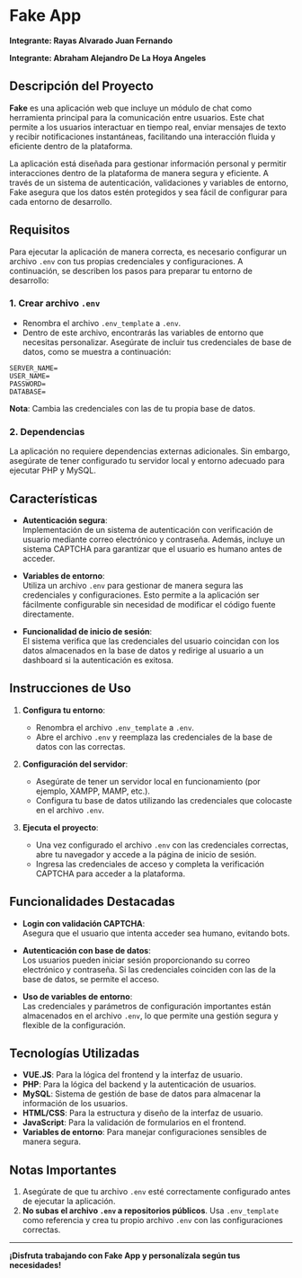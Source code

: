 # Fake App

**Integrante: Rayas Alvarado Juan Fernando**

**Integrante: Abraham Alejandro De La Hoya Angeles**

## Descripción del Proyecto

**Fake** es una aplicación web que incluye un módulo de chat como herramienta principal para la comunicación entre usuarios. Este chat permite a los usuarios interactuar en tiempo real, enviar mensajes de texto y recibir notificaciones instantáneas, facilitando una interacción fluida y eficiente dentro de la plataforma.

La aplicación está diseñada para gestionar información personal y permitir interacciones dentro de la plataforma de manera segura y eficiente. A través de un sistema de autenticación, validaciones y variables de entorno, Fake asegura que los datos estén protegidos y sea fácil de configurar para cada entorno de desarrollo.

## Requisitos

Para ejecutar la aplicación de manera correcta, es necesario configurar un archivo `.env` con tus propias credenciales y configuraciones. A continuación, se describen los pasos para preparar tu entorno de desarrollo:

### 1. Crear archivo `.env`
- Renombra el archivo `.env_template` a `.env`.
- Dentro de este archivo, encontrarás las variables de entorno que necesitas personalizar. Asegúrate de incluir tus credenciales de base de datos, como se muestra a continuación:

```env
SERVER_NAME=
USER_NAME=
PASSWORD=
DATABASE=
```

**Nota**: Cambia las credenciales con las de tu propia base de datos.

### 2. Dependencias
La aplicación no requiere dependencias externas adicionales. Sin embargo, asegúrate de tener configurado tu servidor local y entorno adecuado para ejecutar PHP y MySQL.

## Características

- **Autenticación segura**:  
  Implementación de un sistema de autenticación con verificación de usuario mediante correo electrónico y contraseña. Además, incluye un sistema CAPTCHA para garantizar que el usuario es humano antes de acceder.

- **Variables de entorno**:  
  Utiliza un archivo `.env` para gestionar de manera segura las credenciales y configuraciones. Esto permite a la aplicación ser fácilmente configurable sin necesidad de modificar el código fuente directamente.

- **Funcionalidad de inicio de sesión**:  
  El sistema verifica que las credenciales del usuario coincidan con los datos almacenados en la base de datos y redirige al usuario a un dashboard si la autenticación es exitosa.

## Instrucciones de Uso

1. **Configura tu entorno**:
   - Renombra el archivo `.env_template` a `.env`.
   - Abre el archivo `.env` y reemplaza las credenciales de la base de datos con las correctas.

2. **Configuración del servidor**:
   - Asegúrate de tener un servidor local en funcionamiento (por ejemplo, XAMPP, MAMP, etc.).
   - Configura tu base de datos utilizando las credenciales que colocaste en el archivo `.env`.

3. **Ejecuta el proyecto**:
   - Una vez configurado el archivo `.env` con las credenciales correctas, abre tu navegador y accede a la página de inicio de sesión.
   - Ingresa las credenciales de acceso y completa la verificación CAPTCHA para acceder a la plataforma.

## Funcionalidades Destacadas

- **Login con validación CAPTCHA**:  
  Asegura que el usuario que intenta acceder sea humano, evitando bots.

- **Autenticación con base de datos**:  
  Los usuarios pueden iniciar sesión proporcionando su correo electrónico y contraseña. Si las credenciales coinciden con las de la base de datos, se permite el acceso.

- **Uso de variables de entorno**:  
  Las credenciales y parámetros de configuración importantes están almacenados en el archivo `.env`, lo que permite una gestión segura y flexible de la configuración.

## Tecnologías Utilizadas

- **VUE.JS**: Para la lógica del frontend y la interfaz de usuario.
- **PHP**: Para la lógica del backend y la autenticación de usuarios.
- **MySQL**: Sistema de gestión de base de datos para almacenar la información de los usuarios.
- **HTML/CSS**: Para la estructura y diseño de la interfaz de usuario.
- **JavaScript**: Para la validación de formularios en el frontend.
- **Variables de entorno**: Para manejar configuraciones sensibles de manera segura.

## Notas Importantes

1. Asegúrate de que tu archivo `.env` esté correctamente configurado antes de ejecutar la aplicación.
2. **No subas el archivo `.env` a repositorios públicos**. Usa `.env_template` como referencia y crea tu propio archivo `.env` con las configuraciones correctas.

---

**¡Disfruta trabajando con Fake App y personalízala según tus necesidades!**
